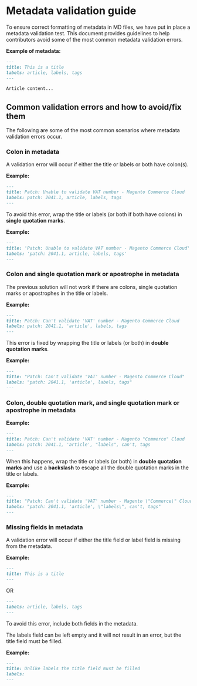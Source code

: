 # Metadata validation guide

To ensure correct formatting of metadata in MD files, we have put in place a metadata validation test. This document provides guidelines to help contributors avoid some of the most common metadata validation errors.

**Example of metadata:**

```markdown
---
title: This is a title
labels: article, labels, tags
---

Article content...
```

## Common validation errors and how to avoid/fix them

The following are some of the most common scenarios where metadata validation errors occur.

### Colon in metadata

A validation error will occur if either the title or labels or both have colon(s).

**Example:**

```markdown
---
title: Patch: Unable to validate VAT number - Magento Commerce Cloud
labels: patch: 2041.1, article, labels, tags
---
```
To avoid this error, wrap the title or labels (or both if both have colons) in **single quotation marks**.

**Example:**

```markdown
---
title: 'Patch: Unable to validate VAT number - Magento Commerce Cloud'
labels: 'patch: 2041.1, article, labels, tags'
---
```

### Colon and single quotation mark or apostrophe in metadata

The previous solution will not work if there are colons, single quotation marks or apostrophes in the title or labels.

**Example:**

```markdown
---
title: Patch: Can't validate 'VAT' number - Magento Commerce Cloud
labels: patch: 2041.1, 'article', labels, tags
---
```

This error is fixed by wrapping the title or labels (or both) in **double quotation marks**.

**Example:**

```markdown
---
title: "Patch: Can't validate 'VAT' number - Magento Commerce Cloud"
labels: "patch: 2041.1, 'article', labels, tags"
---
```

### Colon, double quotation mark, and single quotation mark or apostrophe in metadata

**Example:**

```markdown
---
title: Patch: Can't validate 'VAT' number - Magento "Commerce" Cloud
labels: patch: 2041.1, 'article', "labels", can't, tags
---
```

When this happens, wrap the title or labels (or both) in **double quotation marks** and use a **backslash** to escape all the double quotation marks in the title or labels.

**Example:**

```markdown
---
title: "Patch: Can't validate 'VAT' number - Magento \"Commerce\" Cloud"
labels: "patch: 2041.1, 'article', \"labels\", can't, tags"
---
```

### Missing fields in metadata

A validation error will occur if either the title field or label field is missing from the metadata.

**Example:**

```markdown
---
title: This is a title
---
```

OR

```markdown
---
labels: article, labels, tags
---
```

To avoid this error, include both fields in the metadata.

The labels field can be left empty and it will not result in an error, but the title field must be filled.

**Example:**

```markdown
---
title: Unlike labels the title field must be filled
labels:
---
```
